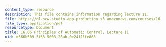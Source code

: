 ```yaml
---
content_type: resource
description: This file contains information regarding lecture 11.
file: https://ol-ocw-studio-app-production.s3.amazonaws.com/courses/16-06-principles-of-automatic-control-fall-2012/d566b5095f68500326ab0e24f15fe863_MIT16_06F12_Lecture_11.pdf
file_type: application/pdf
resourcetype: Document
title: 16.06 Principles of Automatic Control, Lecture 11
uid: d566b509-5f68-5003-26ab-0e24f15fe863
---
```

